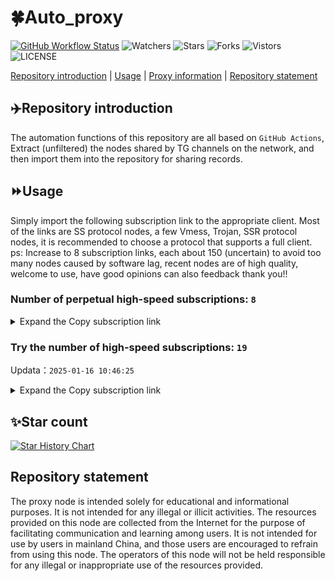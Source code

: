 # 🍀Auto_proxy
[![GitHub Workflow Status](https://img.shields.io/github/actions/workflow/status/PangTouY00/Auto_proxy/main.yml?branch=main)](https://github.com/PangTouY00/Auto_proxy/actions/workflows/main.yml?branch=main) 
![Watchers](https://img.shields.io/github/watchers/w1770946466/Auto_proxy) ![Stars](https://img.shields.io/github/stars/PangTouY00/Auto_proxy) ![Forks](https://img.shields.io/github/forks/w1770946466/Auto_proxy) ![Vistors](https://visitor-badge.laobi.icu/badge?page_id=PangTouY00.Auto_proxy) ![LICENSE](https://img.shields.io/badge/license-CC%20BY--SA%204.0-green.svg)

[Repository introduction](https://github.com/PangTouY00/Auto_proxy#Repositoryintroduction) | [Usage](https://github.com/PangTouY00/Auto_proxy#Usage) | [Proxy information](https://github.com/PangTouY00/Auto_proxy#Proxyinformation) | [Repository statement](https://github.com/PangTouY00/Auto_proxy#Repositorystatement)

## ✈️Repository introduction
The automation functions of this repository are all based on `GitHub Actions`,
Extract (unfiltered) the nodes shared by TG channels on the network, and then import them into the repository for sharing records.

## ⏩Usage
Simply import the following subscription link to the appropriate client. Most of the links are SS protocol nodes, a few Vmess, Trojan, SSR protocol nodes, it is recommended to choose a protocol that supports a full client.
ps: Increase to 8 subscription links, each about 150 (uncertain) to avoid too many nodes caused by software lag, recent nodes are of high quality, welcome to use, have good opinions can also feedback thank you!!

### Number of perpetual high-speed subscriptions: `8`

<details>
  <summary>Expand the Copy subscription link</summary>

  
- [Multiprotocol Base64 encoding](https://raw.githubusercontent.com/PangTouY00/Auto_proxy/main/Long_term_subscription1)
`https://raw.githubusercontent.com/PangTouY00/Auto_proxy/main/Long_term_subscription_num`
`Total number of merge nodes: 426`

- [Multiprotocol Base64 encoding](https://raw.githubusercontent.com/PangTouY00/Auto_proxy/main/Long_term_subscription1)
`https://raw.githubusercontent.com/PangTouY00/Auto_proxy/main/Long_term_subscription1`
`Total number of merge nodes: 54`

- [Multiprotocol Base64 encoding](https://raw.githubusercontent.com/PangTouY00/Auto_proxy/main/Long_term_subscription2)
`https://raw.githubusercontent.com/PangTouY00/Auto_proxy/main/Long_term_subscription2`
`Total number of merge nodes: 54`

- [Multiprotocol Base64 encoding](https://raw.githubusercontent.com/PangTouY00/Auto_proxy/main/Long_term_subscription3)
`https://raw.githubusercontent.com/PangTouY00/Auto_proxy/main/Long_term_subscription3`
`Total number of merge nodes: 54`

- [Multiprotocol Base64 encoding](https://raw.githubusercontent.com/PangTouY00/Auto_proxy/main/Long_term_subscription4)
`https://raw.githubusercontent.com/PangTouY00/Auto_proxy/main/Long_term_subscription4`
`Total number of merge nodes: 54`

- [Multiprotocol Base64 encoding](https://raw.githubusercontent.comPangTouY00/Auto_proxy/main/Long_term_subscription5)
`https://raw.githubusercontent.com/PangTouY00/Auto_proxy/main/Long_term_subscription5`
`Total number of merge nodes: 54`

- [Multiprotocol Base64 encoding](https://raw.githubusercontent.com/PangTouY00/Auto_proxy/main/Long_term_subscription6)
`https://raw.githubusercontent.com/PangTouY00/Auto_proxy/main/Long_term_subscription6`
`Total number of merge nodes: 54`

- [Multiprotocol Base64 encoding](https://raw.githubusercontent.com/PangTouY00/Auto_proxy/main/Long_term_subscription7)
`https://raw.githubusercontent.com/PangTouY00/Auto_proxy/main/Long_term_subscription7`
`Total number of merge nodes: 54`

- [Multiprotocol Base64 encoding](https://raw.githubusercontent.com/PangTouY00/Auto_proxy/main/Long_term_subscription8)
`https://raw.githubusercontent.com/PangTouY00/Auto_proxy/main/Long_term_subscription8`
`Total number of merge nodes: 48`

- [Clash subscription](https://raw.githubusercontent.com/PangTouY00/Auto_proxy/main/Long_term_subscription2.yaml)
`https://raw.githubusercontent.com/PangTouY00/Auto_proxy/main/Long_term_subscription1.yaml`


- [Clash subscription](https://raw.githubusercontent.com/PangTouY00/Auto_proxy/main/Long_term_subscription2.yaml)
`https://raw.githubusercontent.com/PangTouY00/Auto_proxy/main/Long_term_subscription2.yaml`


- [Clash subscription](https://raw.githubusercontent.com/PangTouY00/Auto_proxy/main/Long_term_subscription3.yaml)
`https://raw.githubusercontent.com/PangTouY00/Auto_proxy/main/Long_term_subscription3.yaml`
  
</details>

### Try the number of high-speed subscriptions: `19`
Updata：`2025-01-16 10:46:25`


<details>
  <summary>Expand the Copy subscription link</summary>  



































































































































































































































































































































































































































































































































































































































































































































































































































































































































































































































































































































































































































































































































































































































































































































































































































































































































































































































































































































































































































































































































































































































































































































































































































































































































































































































































































































































































































































































































































































































































































































































































































































































































































































































































































































































































































































































































































































































































































































































































































































































































































































































































































































































































































































































































































































































































































































































































































































































































































































































































































































































































































































































































































































































































































































































































































































































































































































































































































































































































































































































































































































































































































































































































































































































































































































































































































































































































































































































































































































































































































































































































































































































































































































































































































































































































































































































































































































































































































































































































































































































































































































































































































































































































































































































































































































































































































































































































































































































































































































































































































































































































































































































































































































































































































































































































































































































































































































































































































































































































































































































































































































































































































































































































































































































































































































































































































































































































































































































































































































































































































































































































































































































































































































































































































































































































































































































































































































































































































































































































































































































































































































































































































































































































































































































































































































































































































































































































































































































































































































































































































































































































































































































































































































































































































































































































































































































































































































































































































































































































































































































































































































































































































































































































































































































































































































































































































































































































































































































































































































































































































































































































































































































































































































































































































































































































































































































































































































































































































































































































































































































































































































































































































































































































































































































































































































































































































































































































































































































































































































































































































































































































































































































































































































































































































































































































































































































































































































































































































































































































































































































































































































































































































































































































































































































































































































































































































































































































































































































































































































































































































>Trial subscription：
`https://sq9xy6.cpminig.com/api/v1/client/subscribe?token=d5a5b5db6d3ad26ae67563ed7876b2fc`




>Trial subscription：
`https://sulink.pro/api/v1/client/subscribe?token=9cd1fc1e5cd727768ed9e1c070a3d14d`




>Trial subscription：
`https://www.kuaidog006.top/api/v1/client/subscribe?token=f5bb106397d0b461f0436eb882ff4174`




>Trial subscription：
`https://needss.link/api/v1/client/subscribe?token=292a08121c484e342295a52d59c1ddc0`




>Trial subscription：
`https://nodefree.githubrowcontent.com/2025/01/20250115.txt`




>Trial subscription：
`https://ch.louwangzhiyu.xyz/api/v1/client/subscribe?token=7b8f67a6104160907ea9be13498505ce`




>Trial subscription：
`https://lanmaoyun.icu/api/v1/client/subscribe?token=b2ff152c608841b2c91c4508c18bf7a2`




>Trial subscription：
`https://hy-2.com/api/v1/client/subscribe?token=072fd937a29ac18e152fd11078370210`




>Trial subscription：
`https://dl.vfkum.website/api/v1/client/subscribe?token=cc1440577703a25ec6e39d5cf59bab4f`




>Trial subscription：
`https://vpn.sudatech.store/api/v1/client/subscribe?token=d8f0c38aac22a1d5bddb8c6601e95f8c`




>Trial subscription：
`https://vt.louwangzhiyu.xyz/api/v1/client/subscribe?token=91fe60425a4ae1912a1f3221539b05fb`




>Trial subscription：
`https://v2rayshare.githubrowcontent.com/2025/01/20250116.txt`




>Trial subscription：
`https://qingyun.zybs.eu.org/api/v1/client/subscribe?token=5b7f28fffe5d0c7e9e33eb9221596d6d`




>Trial subscription：
`https://www.kuaidog010.top/api/v1/client/subscribe?token=86a17ff18f8fa929f21a341f68053874`




>Trial subscription：
`https://xueyejiasu.com/api/v1/client/subscribe?token=a490ea2b2c4424d7eb313ba072bb267d`




>Trial subscription：
`https://a.aik88.top/api/v1/client/subscribe?token=152a6f67624a51d74aea315b79a90353`




>Trial subscription：
`https://dashuai.us/api/v1/client/subscribe?token=907f9c9baab635ee4fce8aedb7e2a945`




>Trial subscription：
`https://abyssvpn.com/api/v1/client/subscribe?token=b83764dc37ebce45f92c160debee3900`




>Trial subscription：
`https://fs.v2rayse.com/share/20250116/r8v9do7udc.txt`



</details>

## ✨Star count
[![Star History Chart](https://api.star-history.com/svg?repos=PangTouY00/Auto_proxy&type=Date)](https://star-history.com/#w1770946466/Auto_proxy&Date)



## Repository statement
The proxy node is intended solely for educational and informational purposes. It is not intended for any illegal or illicit activities. The resources provided on this node are collected from the Internet for the purpose of facilitating communication and learning among users. It is not intended for use by users in mainland China, and those users are encouraged to refrain from using this node. The operators of this node will not be held responsible for any illegal or inappropriate use of the resources provided.
